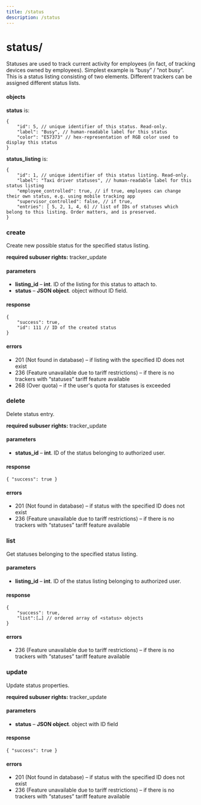 ```yaml
---
title: /status
description: /status
---
```


# status/
Statuses are used to track current activity for employees (in fact, of tracking devices owned by employees). Simplest example is “busy” / “not busy”. This is a status listing consisting of two elements. Different trackers can be assigned different status lists.

#### objects
**status** is:
```json5
{
    "id": 5, // unique identifier of this status. Read-only.
    "label": "Busy", // human-readable label for this status
    "color": "E57373" // hex-representation of RGB color used to display this status
}
```

**status_listing** is:
```json5
{
    "id": 1, // unique identifier of this status listing. Read-only.
    "label": "Taxi driver statuses", // human-readable label for this status listing
    "employee_controlled": true, // if true, employees can change their own status, e.g. using mobile tracking app
    "supervisor_controlled": false, // if true,
    "entries": [ 5, 2, 1, 4, 6] // list of IDs of statuses which belong to this listing. Order matters, and is preserved.
}
```
### create
Create new possible status for the specified status listing.

**required subuser rights:** tracker_update
#### parameters
* **listing_id** – **int**. ID of the listing for this status to attach to.
* **status** – **JSON object**. <status> object without ID field.

#### response
```json5
{
    "success": true,
    "id": 111 // ID of the created status
}
```

#### errors
*    201 (Not found in database) – if listing with the specified ID does not exist
*    236 (Feature unavailable due to tariff restrictions) – if there is no trackers with “statuses” tariff feature available
*    268 (Over quota) – if the user's quota for statuses is exceeded

### delete
Delete status entry.

**required subuser rights:** tracker_update

#### parameters
* **status_id** – **int**. ID of the status belonging to authorized user.

#### response
```json5
{ "success": true }
```

#### errors
*   201 (Not found in database) – if status with the specified ID does not exist
*   236 (Feature unavailable due to tariff restrictions) – if there is no trackers with “statuses” tariff feature available

### list
Get statuses belonging to the specified status listing.

#### parameters
* **listing_id** – **int**. ID of the status listing belonging to authorized user.

#### response
```json5
{
    "success": true,
    "list":[…] // ordered array of <status> objects
}
```

#### errors
*   236 (Feature unavailable due to tariff restrictions) – if there is no trackers with “statuses” tariff feature available


### update

Update status properties.

**required subuser rights:** tracker_update
#### parameters
* **status** – **JSON object**. <status> object with ID field

#### response
```json5
{ "success": true }
```

#### errors
*   201 (Not found in database) – if status with the specified ID does not exist
*   236 (Feature unavailable due to tariff restrictions) – if there is no trackers with “statuses” tariff feature available
